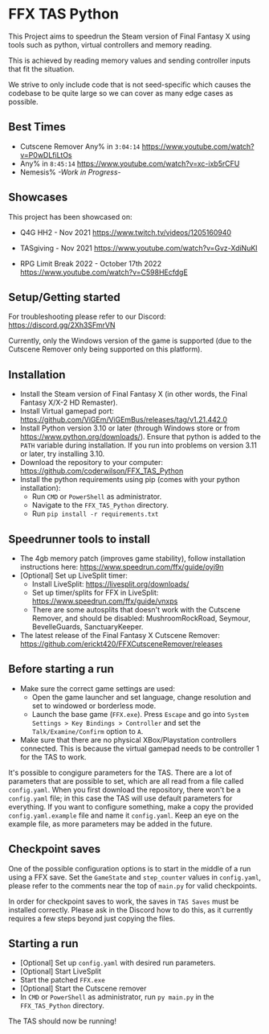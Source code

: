 # FFX TAS Python

This Project aims to speedrun the Steam version of Final Fantasy X using tools such as python, virtual controllers and memory reading.

This is achieved by reading memory values and sending controller inputs that fit the situation.

We strive to only include code that is not seed-specific which causes the codebase to be quite large so we can cover as many edge cases as possible.

## Best Times

- Cutscene Remover Any% in `3:04:14`
  <https://www.youtube.com/watch?v=P0wDLfiLtOs>
- Any% in `8:45:14`
  <https://www.youtube.com/watch?v=xc-ixb5rCFU>
- Nemesis% _-Work in Progress-_

## Showcases

This project has been showcased on:

- Q4G HH2 - Nov 2021
<https://www.twitch.tv/videos/1205160940>

- TASgiving - Nov 2021
<https://www.youtube.com/watch?v=Gvz-XdiNuKI>

- RPG Limit Break 2022 - October 17th 2022
<https://www.youtube.com/watch?v=C598HEcfdgE>

## Setup/Getting started

For troubleshooting please refer to our Discord: <https://discord.gg/2Xh3SFmrVN>

Currently, only the Windows version of the game is supported (due to the Cutscene Remover only being supported on this platform).

## Installation

* Install the Steam version of Final Fantasy X (in other words, the Final Fantasy X/X-2 HD Remaster).
* Install Virtual gamepad port: <https://github.com/ViGEm/ViGEmBus/releases/tag/v1.21.442.0>
* Install Python version 3.10 or later (through Windows store or from <https://www.python.org/downloads/>). Ensure that python is added to the `PATH` variable during installation. If you run into problems on version 3.11 or later, try installing 3.10.
* Download the repository to your computer: <https://github.com/coderwilson/FFX_TAS_Python>
* Install the python requirements using pip (comes with your python installation):
  - Run `CMD` or `PowerShell` as administrator.
  - Navigate to the `FFX_TAS_Python` directory.
  - Run `pip install -r requirements.txt`

## Speedrunner tools to install

* The 4gb memory patch (improves game stability), follow installation instructions here: <https://www.speedrun.com/ffx/guide/oyi9n>
* [Optional] Set up LiveSplit timer:
  - Install LiveSplit: <https://livesplit.org/downloads/>
  - Set up timer/splits for FFX in LiveSplit: <https://www.speedrun.com/ffx/guide/vnxps>
  - There are some autosplits that doesn't work with the Cutscene Remover, and should be disabled: MushroomRockRoad, Seymour, BevelleGuards, SanctuaryKeeper.
* The latest release of the Final Fantasy X Cutscene Remover: <https://github.com/erickt420/FFXCutsceneRemover/releases>

## Before starting a run

* Make sure the correct game settings are used:
  - Open the game launcher and set language, change resolution and set to windowed or borderless mode.
  - Launch the base game (`FFX.exe`). Press `Escape` and go into `System Settings > Key Bindings > Controller` and set the `Talk/Examine/Confirm` option to `A`.
* Make sure that there are no physical XBox/Playstation controllers connected. This is because the virtual gamepad needs to be controller 1 for the TAS to work.

It's possible to congigure parameters for the TAS. There are a lot of parameters that are possible to set, which are all read from a file called `config.yaml`. When you first download the repository, there won't be a `config.yaml` file; in this case the TAS will use default parameters for everything. If you want to configure something, make a copy the provided `config.yaml.example` file and name it `config.yaml`. Keep an eye on the example file, as more parameters may be added in the future.

## Checkpoint saves

One of the possible configuration options is to start in the middle of a run using a FFX save. Set the `GameState` and `step_counter` values in `config.yaml`, please refer to the comments near the top of `main.py` for valid checkpoints.

In order for checkpoint saves to work, the saves in `TAS Saves` must be installed correctly. Please ask in the Discord how to do this, as it currently requires a few steps beyond just copying the files.

## Starting a run

* [Optional] Set up `config.yaml` with desired run parameters.
* [Optional] Start LiveSplit
* Start the patched `FFX.exe`
* [Optional] Start the Cutscene remover
* In `CMD` or `PowerShell` as administrator, run `py main.py` in the `FFX_TAS_Python` directory.

The TAS should now be running!
